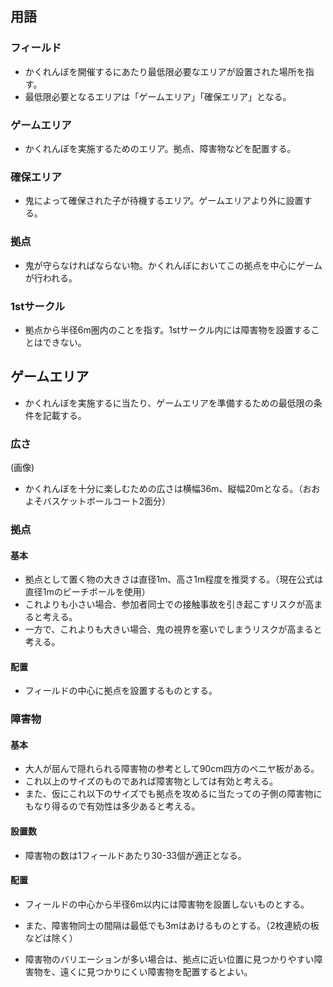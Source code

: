 ## 用語
### フィールド
- かくれんぼを開催するにあたり最低限必要なエリアが設置された場所を指す。
- 最低限必要となるエリアは「ゲームエリア」「確保エリア」となる。

### ゲームエリア
- かくれんぼを実施するためのエリア。拠点、障害物などを配置する。

### 確保エリア
- 鬼によって確保された子が待機するエリア。ゲームエリアより外に設置する。

### 拠点
- 鬼が守らなければならない物。かくれんぼにおいてこの拠点を中心にゲームが行われる。

### 1stサークル
- 拠点から半径6m圏内のことを指す。1stサークル内には障害物を設置することはできない。

## ゲームエリア
- かくれんぼを実施するに当たり、ゲームエリアを準備するための最低限の条件を記載する。

### 広さ
(画像)
- かくれんぼを十分に楽しむための広さは横幅36m、縦幅20mとなる。（おおよそバスケットボールコート2面分）

### 拠点
#### 基本
- 拠点として置く物の大きさは直径1m、高さ1m程度を推奨する。（現在公式は直径1mのビーチボールを使用）
- これよりも小さい場合、参加者同士での接触事故を引き起こすリスクが高まると考える。
- 一方で、これよりも大きい場合、鬼の視界を塞いでしまうリスクが高まると考える。

#### 配置
- フィールドの中心に拠点を設置するものとする。

### 障害物
#### 基本
- 大人が屈んで隠れられる障害物の参考として90cm四方のベニヤ板がある。
- これ以上のサイズのものであれば障害物としては有効と考える。
- また、仮にこれ以下のサイズでも拠点を攻めるに当たっての子側の障害物にもなり得るので有効性は多少あると考える。

#### 設置数
- 障害物の数は1フィールドあたり30-33個が適正となる。

#### 配置
- フィールドの中心から半径6m以内には障害物を設置しないものとする。
- また、障害物同士の間隔は最低でも3mはあけるものとする。（2枚連続の板などは除く）

- 障害物のバリエーションが多い場合は、拠点に近い位置に見つかりやすい障害物を、遠くに見つかりにくい障害物を配置するとよい。
